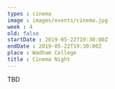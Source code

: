 ```yaml
---
types : cinema
image : images/events/cinema.jpg
week : 4
old: false
startDate : 2019-05-22T19:30:00Z
endDate : 2019-05-22T19:30:00Z
place : Wadham College
title : Cinema Night
---
```


TBD


